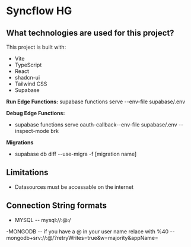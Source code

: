 # Syncflow HG

## What technologies are used for this project?

This project is built with:

- Vite
- TypeScript
- React
- shadcn-ui
- Tailwind CSS
- Supabase

**Run Edge Functions:** 
supabase functions serve --env-file supabase/.env

**Debug Edge Functions:**
- supabase functions serve oauth-callback--env-file supabase/.env --inspect-mode brk

**Migrations**
 - supabase db diff --use-migra -f [migration name]


## Limitations 
- Datasources must be accessable on the internet

## Connection String formats
- MYSQL
-- mysql://<username>:<password>@<host>:<port>/<database>

-MONGODB
-- if you have a @ in your user name relace with %40
-- mongodb+srv://<username>:<password>@<host>/<database>?retryWrites=true&w=majority&appName=<appname>
